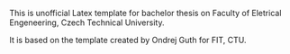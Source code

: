 This is unofficial Latex template for bachelor thesis on Faculty of Eletrical Engeneering, Czech Technical University.

It is based on the template created by Ondrej Guth for FIT, CTU.
